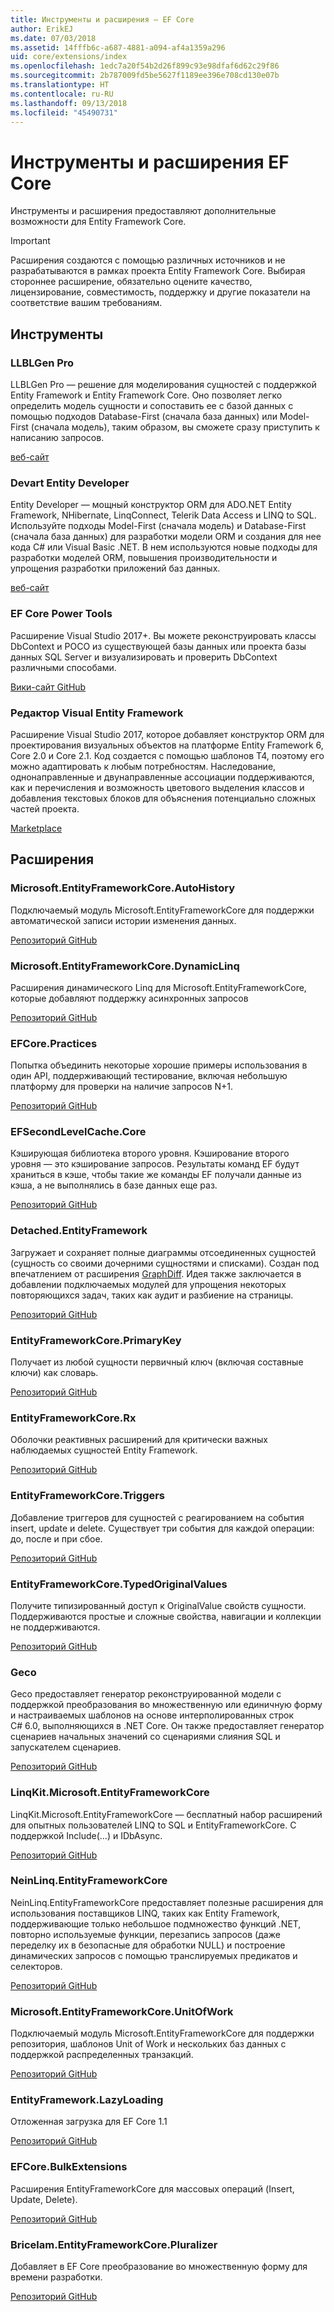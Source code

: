 ```yaml
---
title: Инструменты и расширения — EF Core
author: ErikEJ
ms.date: 07/03/2018
ms.assetid: 14fffb6c-a687-4881-a094-af4a1359a296
uid: core/extensions/index
ms.openlocfilehash: 1edc7a20f54b2d26f899c93e98dfaf6d62c29f86
ms.sourcegitcommit: 2b787009fd5be5627f1189ee396e708cd130e07b
ms.translationtype: HT
ms.contentlocale: ru-RU
ms.lasthandoff: 09/13/2018
ms.locfileid: "45490731"
---
```

# <a name="ef-core-tools--extensions"></a>Инструменты и расширения EF Core

Инструменты и расширения предоставляют дополнительные возможности для Entity Framework Core.

> [!IMPORTANT]  
> Расширения создаются с помощью различных источников и не разрабатываются в рамках проекта Entity Framework Core. Выбирая стороннее расширение, обязательно оцените качество, лицензирование, совместимость, поддержку и другие показатели на соответствие вашим требованиям.

## <a name="tools"></a>Инструменты

### <a name="llblgen-pro"></a>LLBLGen Pro

LLBLGen Pro — решение для моделирования сущностей с поддержкой Entity Framework и Entity Framework Core. Оно позволяет легко определить модель сущности и сопоставить ее с базой данных с помощью подходов Database-First (сначала база данных) или Model-First (сначала модель), таким образом, вы сможете сразу приступить к написанию запросов.

[веб-сайт](https://www.llblgen.com/)

### <a name="devart-entity-developer"></a>Devart Entity Developer

Entity Developer — мощный конструктор ORM для ADO.NET Entity Framework, NHibernate, LinqConnect, Telerik Data Access и LINQ to SQL. Используйте подходы Model-First (сначала модель) и Database-First (сначала база данных) для разработки модели ORM и создания для нее кода C# или Visual Basic .NET. В нем используются новые подходы для разработки моделей ORM, повышения производительности и упрощения разработки приложений баз данных.

[веб-сайт](https://www.devart.com/entitydeveloper/)

### <a name="ef-core-power-tools"></a>EF Core Power Tools

Расширение Visual Studio 2017+. Вы можете реконструировать классы DbContext и POCO из существующей базы данных или проекта базы данных SQL Server и визуализировать и проверить DbContext различными способами.

[Вики-сайт GitHub](https://github.com/ErikEJ/SqlCeToolbox/wiki/EF-Core-Power-Tools)

### <a name="entity-framework-visual-editor"></a>Редактор Visual Entity Framework

Расширение Visual Studio 2017, которое добавляет конструктор ORM для проектирования визуальных объектов на платформе Entity Framework 6, Core 2.0 и Core 2.1. Код создается с помощью шаблонов T4, поэтому его можно адаптировать к любым потребностям. Наследование, однонаправленные и двунаправленные ассоциации поддерживаются, как и перечисления и возможность цветового выделения классов и добавления текстовых блоков для объяснения потенциально сложных частей проекта.

[Marketplace](https://marketplace.visualstudio.com/items?itemName=michaelsawczyn.EFDesigner)

## <a name="extensions"></a>Расширения

### <a name="microsoftentityframeworkcoreautohistory"></a>Microsoft.EntityFrameworkCore.AutoHistory

Подключаемый модуль Microsoft.EntityFrameworkCore для поддержки автоматической записи истории изменения данных.

[Репозиторий GitHub](https://github.com/Arch/AutoHistory/)

### <a name="microsoftentityframeworkcoredynamiclinq"></a>Microsoft.EntityFrameworkCore.DynamicLinq

Расширения динамического Linq для Microsoft.EntityFrameworkCore, которые добавляют поддержку асинхронных запросов

 [Репозиторий GitHub](https://github.com/StefH/System.Linq.Dynamic.Core/)

### <a name="efcorepractices"></a>EFCore.Practices

Попытка объединить некоторые хорошие примеры использования в один API, поддерживающий тестирование, включая небольшую платформу для проверки на наличие запросов N+1.

[Репозиторий GitHub](https://github.com/riezebosch/efcore-practices/tree/master/src/EFCore.Practices/)

### <a name="efsecondlevelcachecore"></a>EFSecondLevelCache.Core

Кэширующая библиотека второго уровня. Кэширование второго уровня — это кэширование запросов. Результаты команд EF будут храниться в кэше, чтобы такие же команды EF получали данные из кэша, а не выполнялись в базе данных еще раз.

[Репозиторий GitHub](https://github.com/VahidN/EFSecondLevelCache.Core/)

### <a name="detachedentityframework"></a>Detached.EntityFramework

Загружает и сохраняет полные диаграммы отсоединенных сущностей (сущность со своими дочерними сущностями и списками). Создан под впечатлением от расширения [GraphDiff](https://github.com/refactorthis/GraphDiff/). Идея также заключается в добавлении подключаемых модулей для упрощения некоторых повторяющихся задач, таких как аудит и разбиение на страницы.

[Репозиторий GitHub](https://github.com/leonardoporro/Detached/)

### <a name="entityframeworkcoreprimarykey"></a>EntityFrameworkCore.PrimaryKey

Получает из любой сущности первичный ключ (включая составные ключи) как словарь.

[Репозиторий GitHub](https://github.com/NickStrupat/EntityFramework.PrimaryKey/)

### <a name="entityframeworkcorerx"></a>EntityFrameworkCore.Rx

Оболочки реактивных расширений для критически важных наблюдаемых сущностей Entity Framework.

[Репозиторий GitHub](https://github.com/NickStrupat/EntityFramework.Rx/)

### <a name="entityframeworkcoretriggers"></a>EntityFrameworkCore.Triggers

Добавление триггеров для сущностей с реагированием на события insert, update и delete. Существует три события для каждой операции: до, после и при сбое.

[Репозиторий GitHub](https://github.com/NickStrupat/EntityFramework.Triggers/)

### <a name="entityframeworkcoretypedoriginalvalues"></a>EntityFrameworkCore.TypedOriginalValues

Получите типизированный доступ к OriginalValue свойств сущности. Поддерживаются простые и сложные свойства, навигации и коллекции не поддерживаются.

[Репозиторий GitHub](https://github.com/NickStrupat/EntityFramework.TypedOriginalValues/)

### <a name="geco"></a>Geco

Geco предоставляет генератор реконструированной модели с поддержкой преобразования во множественную или единичную форму и настраиваемых шаблонов на основе интерполированных строк C# 6.0, выполняющихся в .NET Core. Он также предоставляет генератор сценариев начальных значений со сценариями слияния SQL и запускателем сценариев.

[Репозиторий GitHub](https://github.com/iQuarc/Geco)

### <a name="linqkitmicrosoftentityframeworkcore"></a>LinqKit.Microsoft.EntityFrameworkCore

LinqKit.Microsoft.EntityFrameworkCore — бесплатный набор расширений для опытных пользователей LINQ to SQL и EntityFrameworkCore. С поддержкой Include(...) и IDbAsync.

[Репозиторий GitHub](https://github.com/scottksmith95/LINQKit/)

### <a name="neinlinqentityframeworkcore"></a>NeinLinq.EntityFrameworkCore

NeinLinq.EntityFrameworkCore предоставляет полезные расширения для использования поставщиков LINQ, таких как Entity Framework, поддерживающие только небольшое подмножество функций .NET, повторно используемые функции, перезапись запросов (даже переделку их в безопасные для обработки NULL) и построение динамических запросов с помощью транслируемых предикатов и селекторов.

[Репозиторий GitHub](https://github.com/axelheer/nein-linq/)

### <a name="microsoftentityframeworkcoreunitofwork"></a>Microsoft.EntityFrameworkCore.UnitOfWork

Подключаемый модуль Microsoft.EntityFrameworkCore для поддержки репозитория, шаблонов Unit of Work и нескольких баз данных с поддержкой распределенных транзакций.

[Репозиторий GitHub](https://github.com/Arch/UnitOfWork/)

### <a name="entityframeworklazyloading"></a>EntityFramework.LazyLoading

Отложенная загрузка для EF Core 1.1

[Репозиторий GitHub](https://github.com/darxis/EntityFramework.LazyLoading)

### <a name="efcorebulkextensions"></a>EFCore.BulkExtensions

Расширения EntityFrameworkCore для массовых операций (Insert, Update, Delete).

[Репозиторий GitHub](https://github.com/borisdj/EFCore.BulkExtensions)

### <a name="bricelamentityframeworkcorepluralizer"></a>Bricelam.EntityFrameworkCore.Pluralizer

Добавляет в EF Core преобразование во множественную форму для времени разработки.

[Репозиторий GitHub](https://github.com/bricelam/EFCore.Pluralizer)
